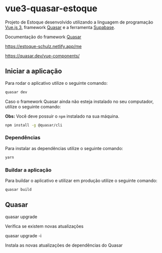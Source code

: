 # vue3-quasar-estoque

Projeto de Estoque desenvolvido utilizando a linguagem de programação [Vue.js 3](https://vuejs.org/), framework [Quasar](https://quasar.dev/) e a ferramenta [Supabase](https://supabase.com/).

Documentação do framework [Quasar](https://quasar.dev/vue-components/)

<https://estoque-schulz.netlify.app/me>

<https://quasar.dev/vue-components/>

## Iniciar a aplicação

Para rodar o aplicativo utilize o seguinte comando:

```bash
quasar dev
```

Caso o framework Quasar ainda não esteja instalado no seu computador, utilize o seguinte comando:

**Obs:** Você deve possuir o `npm` instalado na sua máquina.

```bash
npm install -g @quasar/cli
```

### Dependências

Para instalar as dependências utilize o seguinte comando:

```bash
yarn
```

### Buildar a aplicação

Para buildar o aplicativo e utilizar em produção utilize o seguinte comando:

```bash
quasar build
```

## Quasar

quasar upgrade

Verifica se existem novas atualizações

quasar upgrade -i

Instala as novas atualizações de dependências do Quasar
